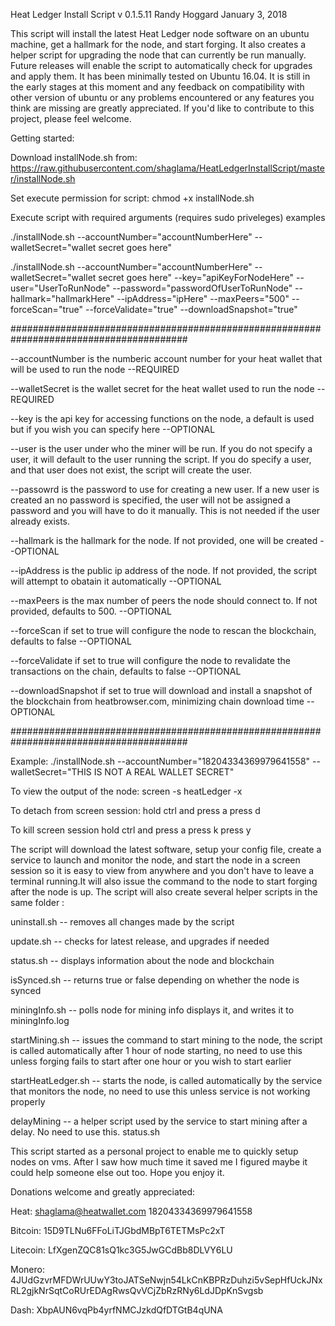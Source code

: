 Heat Ledger Install Script v 0.1.5.11 Randy Hoggard January 3, 2018

This script will install the latest Heat Ledger node software on an ubuntu machine, get a hallmark for the node, and start forging. It also creates a helper script for upgrading the node that can currently be run manually. Future releases will enable the script to automatically check for upgrades and apply them. It has been minimally tested on Ubuntu 16.04. It is still in the early stages at this moment and any feedback on compatibility with other version of ubuntu or any problems encountered or any features you think are missing are greatly appreciated. If you'd like to contribute to this project, please feel welcome.

Getting started:

Download installNode.sh from: https://raw.githubusercontent.com/shaglama/HeatLedgerInstallScript/master/installNode.sh

Set execute permission for script: chmod +x installNode.sh

Execute script with required arguments (requires sudo priveleges) examples

./installNode.sh --accountNumber="accountNumberHere" --walletSecret="wallet secret goes here"

./installNode.sh --accountNumber="accountNumberHere" --walletSecret="wallet secret goes here" --key="apiKeyForNodeHere" --user="UserToRunNode" --password="passwordOfUserToRunNode" --hallmark="hallmarkHere" --ipAddress="ipHere" --maxPeers="500" --forceScan="true" --forceValidate="true" --downloadSnapshot="true"

########################################################################################

--accountNumber is the numberic account number for your heat wallet that will be used to run the node --REQUIRED

--walletSecret is the wallet secret for the heat wallet used to run the node --REQUIRED

--key is the api key for accessing functions on the node, a default is used but if you wish you can specify here --OPTIONAL

--user is the user under who the miner will be run. If you do not specify a user, it will default to the user running the script. If you do specify a user, and that user does not exist, the script will create the user.

--passowrd is the password to use for creating a new user. If a new user is created an no password is specified, the user will not be assigned a password and you will have to do it manually. This is not needed if the user already exists.

--hallmark is the hallmark for the node. If not provided, one will be created --OPTIONAL

--ipAddress is the public ip address of the node. If not provided, the script will attempt to obatain it automatically --OPTIONAL

--maxPeers is the max number of peers the node should connect to. If not provided, defaults to 500. --OPTIONAL

--forceScan if set to true will configure the node to rescan the blockchain, defaults to false --OPTIONAL

--forceValidate if set to true will configure the node to revalidate the transactions on the chain, defaults to false --OPTIONAL

--downloadSnapshot if set to true will download and install a snapshot of the blockchain from heatbrowser.com, minimizing chain download time --OPTIONAL

########################################################################################


Example: ./installNode.sh --accountNumber="18204334369979641558" --walletSecret="THIS IS NOT A REAL WALLET SECRET"

To view the output of the node: screen -s heatLedger -x

To detach from screen session: hold ctrl and press a press d

To kill screen session hold ctrl and press a press k press y



The script will download the latest software, setup your config file, create a service to launch and monitor the node, and start the node in a screen session so it is easy to view from anywhere and you don't have to leave a terminal running.It will also issue the command to the node to start forging after the node is up. The script will also create several helper scripts in the same folder : 

uninstall.sh -- removes all changes made by the script

update.sh -- checks for latest release, and upgrades if needed

status.sh -- displays information about the node and blockchain

isSynced.sh -- returns true or false depending on whether the node is synced

miningInfo.sh -- polls node for mining info displays it, and  writes it to miningInfo.log

startMining.sh -- issues the command to start mining to the node, the script is called automatically after 1 hour of node starting, no need to use this unless forging fails to start after one hour or you wish to start earlier

startHeatLedger.sh -- starts the node, is called automatically by the service that monitors the node, no need to use this unless service is not working properly

delayMining -- a helper script used by the service to start mining after a delay. No need to use this. 
status.sh

This script started as a personal project to enable me to quickly setup nodes on vms. After I saw how much time it saved me I figured maybe it could help someone else out too. Hope you enjoy it.


Donations welcome and greatly appreciated:

Heat: shaglama@heatwallet.com 18204334369979641558

Bitcoin: 15D9TLNu6FFoLiTJGbdMBpT6TETMsPc2xT

Litecoin: LfXgenZQC81sQ1kc3G5JwGCdBb8DLVY6LU

Monero: 4JUdGzvrMFDWrUUwY3toJATSeNwjn54LkCnKBPRzDuhzi5vSepHfUckJNxRL2gjkNrSqtCoRUrEDAgRwsQvVCjZbRzRNy6LdJDpKnSvgsb

Dash: XbpAUN6vqPb4yrfNMCJzkdQfDTGtB4qUNA


 
 
